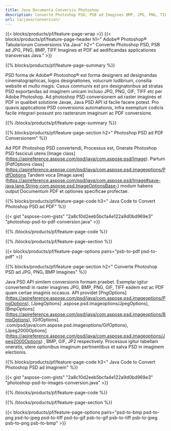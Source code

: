 ```yaml
---
title: Java Documenta Conversio Photoshop
description: Converte Photoshop PSD, PSB ad Imagines BMP, JPG, PNG, TIFF et PDF per bibliothecam Javam.
url: la/java/conversion/
---
```


{{< blocks/products/pf/feature-page-wrap >}}
{{< blocks/products/pf/feature-page-header h1=" Adobe® Photoshop® Tabulariorum Conversionis Via Java" h2=" Converte Photoshop PSD, PSB ad JPG, PNG, BMP, TIFF Imagines et PDF ad aedificandas applicationes transversas Java." >}}

{{% blocks/products/pf/feature-page-summary %}}

PSD forma de Adobe® Photoshop® est forma designers ad designandas cinematographicas, logos designationes, volucrum ludibrium, consilia website et multo magis. Casus communis est pro designatoribus ad stratas PSD exportandas ad imaginem unicam incluso JPG, PNG, GIF, TIFF etc per Adobe Photoshop. Ad photoshop PSD conversionem ad raster imagines et PDF in qualibet solutione Javae, Java PSD API id facile facere potest. Pro quavis applicatione PSD conversionis automationis, infra exemplum codicis facile integrari possunt pro rasterarum imaginum ac PDF conversione.

{{% /blocks/products/pf/feature-page-summary  %}}

{{% blocks/products/pf/feature-page-section  h2=" Photoshop PSD ad PDF Conversionem" %}}

Ad PDF Photoshop PSD convertendi, Processus est, Onerate Photoshop PSD fasciculi utens [Image class] (https://apireference.aspose.com/psd/java/com.aspose.psd/Image). Partum [PdfOptions class] (https://apireference.aspose.com/psd/java/com.aspose.psd.imageoptions/PdfOptions Tandem voca [Image.save] (https://apireference.aspose.com/psd/java/com.aspose.psd/Image#save-java.lang.String-com.aspose.psd.ImageOptionsBase-) modum habens output Documentum PDF et optiones specificae profectae.

{{% blocks/products/pf/feature-page-code h3=" Java Code to Convert Photoshop PSD ad PDF" %}}

{{< gist "aspose-com-gists" "2a8c10d2eeb5bcfa4e122a9d0bd969e3" "photoshop-psd-to-pdf-conversion.java" >}}

{{% /blocks/products/pf/feature-page-code  %}}

{{% /blocks/products/pf/feature-page-section %}}

{{< blocks/products/pf/feature-page-options pairs="psb-to-pdf psd-to-pdf" >}}

{{% blocks/products/pf/feature-page-section  h2=" Converte Photoshop PSD ad JPG, PNG, BMP Imagines" %}}

Java PSD API similem conversionis formam praebet. Exemplar igitur convertendi in raster imagines JPG, BMP, PNG, GIF, TIFF eadem est ac PDF quam certae imaginis occasus. API providet [PngOptions] (https://apireference.aspose.com/psd/java/com.aspose.psd.imageoptions/PngOptions), [JpegOptions] .aspose.psd.imageoptions/JpegOptions), [BmpOptions] (https://apireference.aspose.com/psd/java/com.aspose.psd.imageoptions/BmpOptions), [GifOptions]. .com/psd/java/com.aspose.psd.imageoptions/GifOptions), [Jpeg2000Options] (https://apireference.aspose.com/psd/java/com.aspose.psd.imageoptions/Jpeg2000Options) , BMP, GIF, JP2 respectively. Processus igitur tabellam oneratis, utere optionibus imaginum pertinentibus et salva PSD in imaginem electionis.

{{% blocks/products/pf/feature-page-code h3=" Java Code to Convert Photoshop PSD ad Imaginem" %}}

{{< gist "aspose-com-gists" "2a8c10d2eeb5bcfa4e122a9d0bd969e3" "photoshop-psd-to-images-conversion.java" >}}

{{% /blocks/products/pf/feature-page-code  %}}

{{% /blocks/products/pf/feature-page-section %}}

{{< blocks/products/pf/feature-page-options pairs="psd-to-bmp psd-to-png psd-to-jpeg psd-to-tiff psd-to-gif psb-to-gif psb-to-tiff psb-to-jpeg psb-to-png psb-to-bmp" >}}
